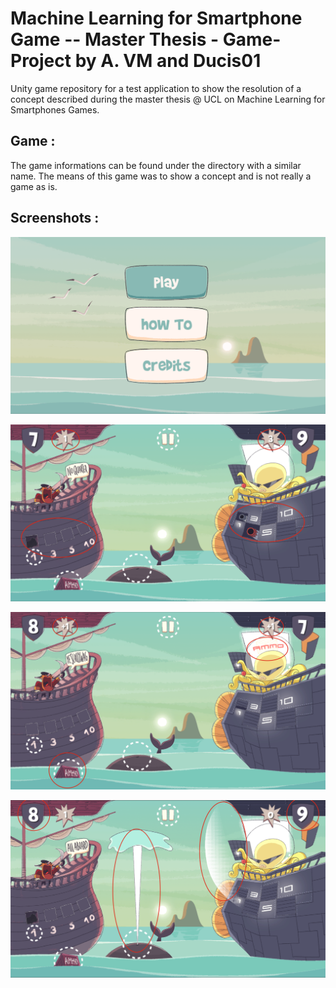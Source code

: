 # Machine Learning for Smartphone Game -- Master Thesis - Game-Project by A. VM and Ducis01
Unity game repository for a test application to show the resolution of a concept described during the master thesis @ UCL on Machine Learning for Smartphones Games.


## Game :

The game informations can be found under the directory with a similar name.
The means of this game was to show a concept and is not really a game as is.


## Screenshots :

![Main Menu](https://raw.githubusercontent.com/Ducis01/Machine-Learning-for-Smartphone-Game---Master-Thesis-Game-Project/master/Screenshots/1.png)

![Shoot Action](https://raw.githubusercontent.com/Ducis01/Machine-Learning-for-Smartphone-Game---Master-Thesis-Game-Project/master/Screenshots/1-1.png)

![Reload Action](https://raw.githubusercontent.com/Ducis01/Machine-Learning-for-Smartphone-Game---Master-Thesis-Game-Project/master/Screenshots/4.png)

![Shield Action](https://raw.githubusercontent.com/Ducis01/Machine-Learning-for-Smartphone-Game---Master-Thesis-Game-Project/master/Screenshots/3.png)
